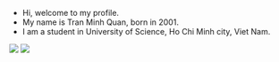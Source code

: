 - Hi, welcome to my profile.
- My name is Tran Minh Quan, born in 2001.
- I am a student in University of Science, Ho Chi Minh city, Viet Nam.

![](https://github.com/KenTranR3/github-stats/blob/master/generated/languages.svg)
![](https://github.com/KenTranR3/github-stats/blob/master/generated/overview.svg)

<!---
KenTranR3/KenTranR3 is a ✨ special ✨ repository because its `README.md` (this file) appears on your GitHub profile.
You can click the Preview link to take a look at your changes.
--->

